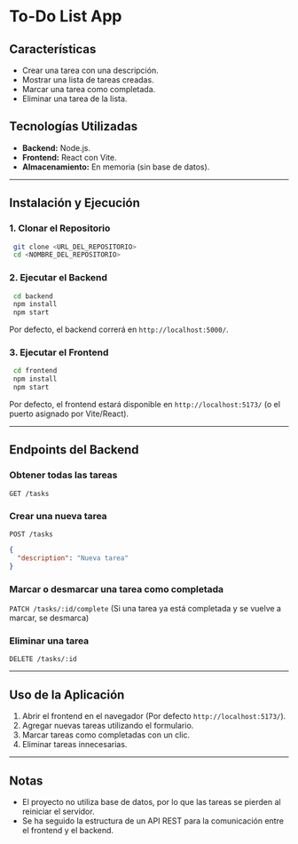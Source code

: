 # To-Do List App

## Características

- Crear una tarea con una descripción.
- Mostrar una lista de tareas creadas.
- Marcar una tarea como completada.
- Eliminar una tarea de la lista.

## Tecnologías Utilizadas

- **Backend:** Node.js.
- **Frontend:** React con Vite.
- **Almacenamiento:** En memoria (sin base de datos).

---

## Instalación y Ejecución

### 1. Clonar el Repositorio

```sh
 git clone <URL_DEL_REPOSITORIO>
 cd <NOMBRE_DEL_REPOSITORIO>
```

### 2. Ejecutar el Backend

```sh
 cd backend
 npm install
 npm start
```

Por defecto, el backend correrá en `http://localhost:5000/`.

### 3. Ejecutar el Frontend

```sh
 cd frontend
 npm install
 npm start
```

Por defecto, el frontend estará disponible en `http://localhost:5173/` (o el puerto asignado por Vite/React).

---

## Endpoints del Backend

### **Obtener todas las tareas**

`GET /tasks`

### **Crear una nueva tarea**

`POST /tasks`

```json
{
  "description": "Nueva tarea"
}
```

### **Marcar o desmarcar una tarea como completada**

`PATCH /tasks/:id/complete` (Si una tarea ya está completada y se vuelve a marcar, se desmarca)

### **Eliminar una tarea**

`DELETE /tasks/:id`

---

## Uso de la Aplicación

1. Abrir el frontend en el navegador (Por defecto `http://localhost:5173/`).
2. Agregar nuevas tareas utilizando el formulario.
3. Marcar tareas como completadas con un clic.
4. Eliminar tareas innecesarias.

---

## Notas

- El proyecto no utiliza base de datos, por lo que las tareas se pierden al reiniciar el servidor.
- Se ha seguido la estructura de un API REST para la comunicación entre el frontend y el backend.
